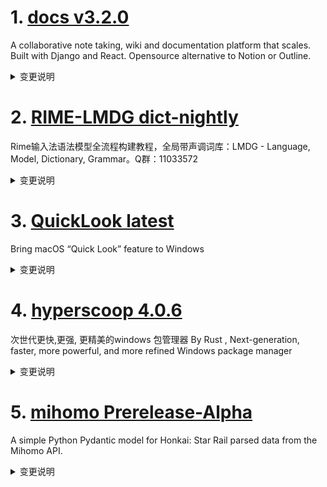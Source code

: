 
# 1. [docs v3.2.0](https://github.com/suitenumerique/docs/releases/tag/v3.2.0)  
A collaborative note taking, wiki and documentation platform that scales. Built with Django and React. Opensource alternative to Notion or Outline.
<details>
<summary>变更说明</summary>

## What's Changed

Thanks to  - Tables have gotten a huge overhaul, gaining some big new features along the way:
- Merging & splitting cells
- Cell background & text color
- Cell text alignment
- Table header rows & columns



## Added

- 🚸(backend) make document search on title accent-insensitive  
- 🚩 add homepage feature flag  
- ✨(settings) Allow configuring PKCE for the SSO  
- 🌐(i18n) activate chinese and spanish languages  
- 🔧(backend) allow overwriting the data directory  
- ➕(backend) add  `django-lasuite` dependency  
- ✨(frontend) advanced table features  

## Changed

- ⚡️(frontend) reduce unblocking time for config  
- ♻️(frontend) bind UI with ability access  
- ♻️(frontend) use built-in Quote block  

## Fixed

- 🐛(nginx) fix 404 when accessing a doc  
- 🔒️(drf) disable browsable HTML API renderer  
- 🔒(frontend) enhance file download security  
- 🐛(backend) race condition create doc  
- 🐛(frontend) fix breaklines in custom blocks  

## New Contributors
*  made their first contribution in 
*  made their first contribution in 
*  made their first contribution in 

**Full Changelog**: 

**Full Blocknotejs Changelog**:   

</details>

# 2. [RIME-LMDG dict-nightly](https://github.com/amzxyz/RIME-LMDG/releases/tag/dict-nightly)  
Rime输入法语法模型全流程构建教程，全局带声调词库：LMDG - Language, Model, Dictionary, Grammar。Q群：11033572
<details>
<summary>变更说明</summary>

- `cn_dicts.zip`：最新的中文词库文件。
  

</details>

# 3. [QuickLook latest](https://github.com/QL-Win/QuickLook/releases/tag/latest)  
Bring macOS “Quick Look” feature to Windows
<details>
<summary>变更说明</summary>

  

</details>

# 4. [hyperscoop 4.0.6](https://github.com/Super1Windcloud/hyperscoop/releases/tag/4.0.6)  
次世代更快,更强, 更精美的windows 包管理器 By Rust , Next-generation, faster, more powerful, and more refined Windows package manager
<details>
<summary>变更说明</summary>

Hp  '4.0.6'  is published, 已支持URL直链安装。见hp i -h  

</details>

# 5. [mihomo Prerelease-Alpha](https://github.com/MetaCubeX/mihomo/releases/tag/Prerelease-Alpha)  
A simple Python Pydantic model for Honkai: Star Rail parsed data from the Mihomo API.
<details>
<summary>变更说明</summary>

Release created at  Mon May  5 01:40:50 CST 2025
Synchronize Alpha branch code updates, keeping only the latest version
<br>



  

</details>

